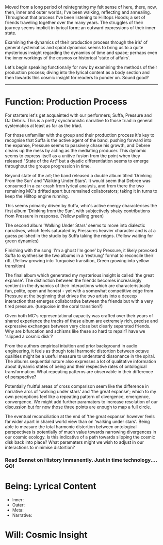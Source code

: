 Moved from a long period of reintegrating my felt sense of here, there, now, then, inner and outer worlds; I've been walking, reflecting and annealing. Throughout that process I've been listening to Hilltops Hoods; a set of friends traveling together over the many years. The struggles of their journey seems implicit in lyrical form; an outward expressions of their inner state.

Examining the dynamics of their production process through the iris' of general systematics and spiral dynamics seems to bring us to a quite mysterious insight regarding the dynamics of time and space; perhaps even the inner workings of the cosmos or historical 'state of affairs'.

Let's begin speaking functionally for now by examining the methods of their production process; diving into the lyrical content as a body section and then towards this cosmic insight for readers to ponder on. Sound good?

---

# Function: Production Process

For starters let's get acquainted with our performers; Suffa, Pressure and DJ Debris. This is a pretty synchronistic narrative to those triad in general systematics at least as far as the triad. 

For those unfamiliar with the group and their production process it's key to recognise that Suffa is the active agent of the band, pushing forward into the expanse, Pressure seems to passively chase his growth, and Debree cleans up the mess by acting as the mediating producer. This dynamic seems to express itself as a unitive fusion from the point when they released "State of the Art" but a dyadic differentiation seems to emerge throughout the groups progression in time.

Beyond state of the art; the band released a double album titled 'Drinking From the Sun' and 'Walking Under Stars'. It would seem that Debree was consumed in a car crash from lyrical analysis, and from there the two remaining MC's drifted apart but remained collaborators; taking it in turns to keep the Hilltop engine running. 

This seems primarily driven by Suffa, who's active energy characterises the first album 'Drinking from the Sun', with subjectively shaky contributions from Pressure in response. (Yellow pulling green)

The second album 'Walking Under Stars' seems to move into dialectic narratives, which feels saturated by Pressures heavier character and is at a guess polished in the studio by Suffa taking the reigns. (Yellow waiting for green dynamics)

Finishing with the song 'I'm a ghost I'm gone' by Pressure, it likely provoked Suffa to synthesise the two albums in a 'restrung' format to reconcile their rift. (Yellow growing into Turquoise transition, Green growing into yellow transition)

The final album which generated my mysterious insight is called 'the great expanse'. The distinction between the friends becomes increasingly sentient in the dynamics of their interactions which are characteristically fun, polite, open and honest - yet with a somewhat competitive edge from Pressure at the beginning that drives the two artists into a deeeep interaction that emerges collaborative between the friends but with a very tired pressure. (turquoise in the coral transition?)

Given both MC's representational capacity was crafted over their years of shared experience the tracks of these album are extremely rich, precise and expressive exchanges between very close but clearly separated friends. Why are bifurcation and schisms like these so hard to repair? have we 'slipped a cosmic disk'? 

From the authors empirical intuition and prior background in audio engineering, it feels as though total harmonic distortion between octave qualities might be a useful measure to understand dissonance in the spiral. The albums sequential nature also expresses a lot of qualitative information about dynamic states of being and their respective rates of ontological transformation. What repeating patterns are observable in their difference of perspective? 

Potentially fruitful areas of cross comparison seem like the difference in narrative arcs of 'walking under stars' and 'the great expanse'; which to my own perceptions feel like a repeating pattern of divergence, emergence, convergence. We might add further paramaters to increase resolution of our discussion but for now those three points are enough to map a full circle.

The eventual reconciliation at the end of 'the great expanse' however feels far wider apart in shared world view than on 'walking under stars'. Being able to measure the total harmonic distortion between ontological perspectives is potentially of much value towards narrowing divergences in our cosmic ecology. Is this indicative of a path towards slipping the cosmic disk back into place? What paramaters might we wish to adjust in our interactions to minimise distortion?








### Read Bennet on History Immanently. Just in time technology.... GO!


# Being: Lyrical Content
- Inner:
- Outer:
- Meta:
- Narrative: 

# Will: Cosmic Insight












